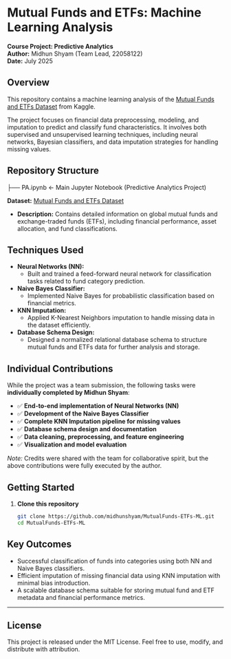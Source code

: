 # Mutual Funds and ETFs: Machine Learning Analysis  

**Course Project: Predictive Analytics**  
**Author:** Midhun Shyam (Team Lead, 22058122)  
**Date:** July 2025  



## Overview  

This repository contains a machine learning analysis of the [Mutual Funds and ETFs Dataset](https://www.kaggle.com/datasets/stefanoleone992/mutual-funds-and-etfs) from Kaggle.  

The project focuses on financial data preprocessing, modeling, and imputation to predict and classify fund characteristics. It involves both supervised and unsupervised learning techniques, including neural networks, Bayesian classifiers, and data imputation strategies for handling missing values.



## Repository Structure  

├── PA.ipynb ← Main Jupyter Notebook (Predictive Analytics Project)


**Dataset:** [Mutual Funds and ETFs Dataset](https://www.kaggle.com/datasets/stefanoleone992/mutual-funds-and-etfs) 

- **Description:** Contains detailed information on global mutual funds and exchange-traded funds (ETFs), including financial performance, asset allocation, and fund classifications.


## Techniques Used  

- **Neural Networks (NN):**  
  - Built and trained a feed-forward neural network for classification tasks related to fund category prediction.  
- **Naive Bayes Classifier:**  
  - Implemented Naive Bayes for probabilistic classification based on financial metrics.  
- **KNN Imputation:**  
  - Applied K-Nearest Neighbors imputation to handle missing data in the dataset efficiently.  
- **Database Schema Design:**  
  - Designed a normalized relational database schema to structure mutual funds and ETFs data for further analysis and storage.
  

## Individual Contributions  

While the project was a team submission, the following tasks were **individually completed by Midhun Shyam**:

- ✅ **End-to-end implementation of Neural Networks (NN)**  
- ✅ **Development of the Naive Bayes Classifier**  
- ✅ **Complete KNN Imputation pipeline for missing values**  
- ✅ **Database schema design and documentation**  
- ✅ **Data cleaning, preprocessing, and feature engineering**  
- ✅ **Visualization and model evaluation**

*Note:* Credits were shared with the team for collaborative spirit, but the above contributions were fully executed by the author.


## Getting Started  

1. **Clone this repository**  
   ```bash
   git clone https://github.com/midhunshyam/MutualFunds-ETFs-ML.git
   cd MutualFunds-ETFs-ML

## Key Outcomes

- Successful classification of funds into categories using both NN and Naive Bayes classifiers.
- Efficient imputation of missing financial data using KNN imputation with minimal bias introduction.
- A scalable database schema suitable for storing mutual fund and ETF metadata and financial performance metrics.

---

## License

This project is released under the MIT License. Feel free to use, modify, and distribute with attribution.
